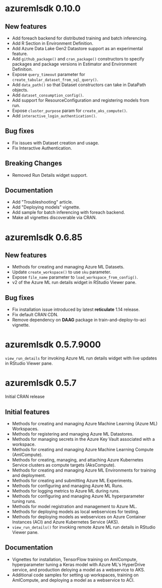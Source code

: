 # azuremlsdk 0.10.0
## New features
- Add foreach backend for distributed training and batch inferencing.
- Add R Section in Environment Definition.
- Add Azure Data Lake Gen2 Datastore support as an experimental feature.
- Add `github_package()` and `cran_package()` constructors to specify packages and
  package versions in Estimator and Environment Definition.
- Expose `query_timeout` parameter for `create_tabular_dataset_from_sql_query()`.
- Add `data_path()` so that Dataset constructors can take in DataPath objects.
- Add `dataset_consumption_config()`.
- Add support for ResourceConfiguration and registering models from run.
- Expose `cluster_purpose` param for `create_aks_compute()`.
- Add `interactive_login_authentication()`.

## Bug fixes
- Fix issues with Dataset creation and usage.
- Fix Interactive Authentication.

## Breaking Changes
- Removed Run Details widget support.

## Documentation
- Add "Troubleshooting" article.
- Add "Deploying models" vignette.
- Add sample for batch inferencing with foreach backend.
- Make all vignettes discoverable via CRAN.

# azuremlsdk 0.6.85
## New features
- Methods for creating and managing Azure ML Datasets.
- Update `create_workspace()` to use `sku` parameter.
- Expose `file_name` parameter to `load_workspace_from_config()`.
- v2 of the Azure ML run details widget in RStudio Viewer pane.

## Bug fixes
- Fix installation issue introduced by latest **reticulate** 1.14 release.
- Fix default CRAN CDN.
- Remove dependency on **DAAG** package in train-and-deploy-to-aci vignette.

# azuremlsdk 0.5.7.9000
`view_run_details` for invoking Azure ML run details widget with live updates in RStudio Viewer pane.

# azuremlsdk 0.5.7
Initial CRAN release

## Initial features
- Methods for creating and managing Azure Machine Learning (Azure ML) Workspaces.
- Methods for registering and managing Azure ML Datastores.
- Methods for managing secrets in the Azure Key Vault associated with a workspace.
- Methods for creating and managing Azure Machine Learning Compute (AmlCompute).
- Methods for creating, managing, and attaching Azure Kubernetes Service clusters as compute targets (AksCompute).
- Methods for creating and managing Azure ML Environments for training and deployment.
- Methods for creating and submitting Azure ML Experiments.
- Methods for configuring and managing Azure ML Runs.
- Methods for logging metrics to Azure ML during runs.
- Methods for configuring and managing Azure ML hyperparameter tuning runs.
- Methods for model registration and management to Azure ML.
- Methods for deploying models as local webservices for testing.
- Methods for deploying models as webservices on Azure Container Instances (ACI) and Azure Kubernetes Service (AKS).
- `view_run_details()` for invoking remote Azure ML run details in RStudio Viewer pane.

## Documentation
- Vignettes for installation, TensorFlow training on AmlCompute, hyperparameter tuning a Keras model with Azure ML's HyperDrive service, and production deloying a model as a webservice to AKS.
- Additional code samples for setting up workspaces, training on AmlCompute, and deploying a model as a webservice to ACI.
